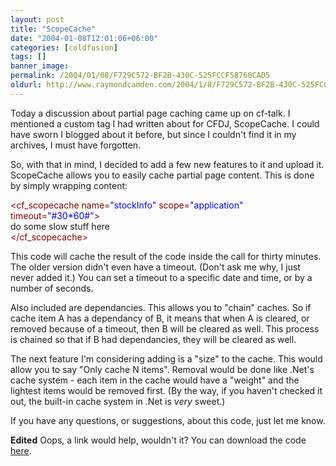 ```yaml
---
layout: post
title: "ScopeCache"
date: "2004-01-08T12:01:06+06:00"
categories: [coldfusion]
tags: []
banner_image: 
permalink: /2004/01/08/F729C572-BF2B-430C-525FCCF58760CAD5
oldurl: http://www.raymondcamden.com/2004/1/8/F729C572-BF2B-430C-525FCCF58760CAD5
---
```


Today a discussion about partial page caching came up on cf-talk. I mentioned a custom tag I had written about for CFDJ, ScopeCache. I could have sworn I blogged about it before, but since I couldn't find it in my archives, I must have forgotten. 

So, with that in mind, I decided to add a few new features to it and upload it. ScopeCache allows you to easily cache partial page content. This is done by simply wrapping content:

<div class="code"><FONT COLOR=MAROON>&lt;cf_scopecache name=<FONT COLOR=BLUE>"stockInfo"</FONT> scope=<FONT COLOR=BLUE>"application"</FONT> timeout=<FONT COLOR=BLUE>"#30*60#"</FONT>&gt;</FONT><br>
do some slow stuff here<br>
<FONT COLOR=MAROON>&lt;/cf_scopecache&gt;</FONT></div>

This code will cache the result of the code inside the call for thirty minutes. The older version didn't even have a timeout. (Don't ask me why, I just never added it.) You can set a timeout to a specific date and time, or by a number of seconds. 

Also included are dependancies. This allows you to "chain" caches. So if cache item A has a dependancy of B, it means that when A is cleared, or removed because of a timeout, then B will be cleared as well. This process is chained so that if B had dependancies, they will be cleared as well.

The next feature I'm considering adding is a "size" to the cache. This would allow you to say "Only cache N items". Removal would be done like .Net's cache system - each item in the cache would have a "weight" and the lightest items would be removed first. (By the way, if you haven't checked it out, the built-in cache system in .Net is <i>very</i> sweet.)

If you have any questions, or suggestions, about this code, just let me know.

<b>Edited</b> Oops, a link would help, wouldn't it? You can download the code <a href="http://www.camdenfamily.com/morpheus/downloads/scopecache.zip">here</a>.